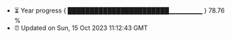 - ⏳ Year progress { ███████████████████████▁▁▁▁▁▁▁ } 78.76 %
- ⏰ Updated on Sun, 15 Oct 2023 11:12:43 GMT

